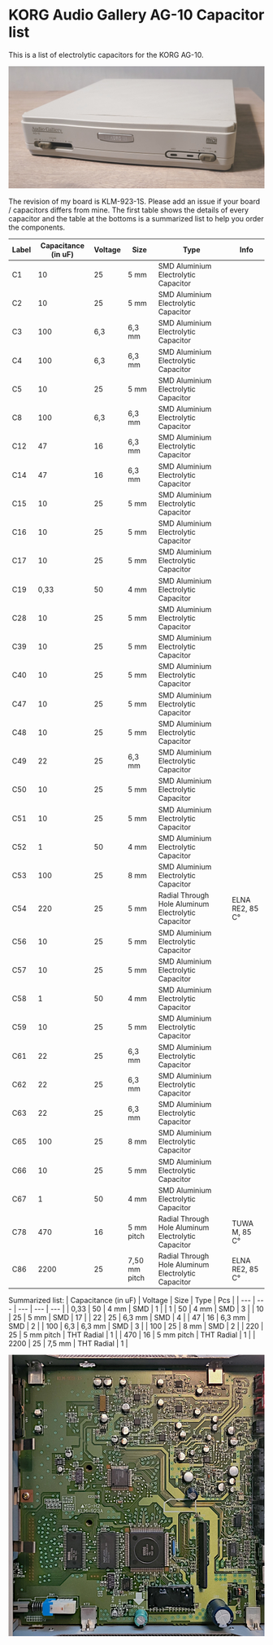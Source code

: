 # KORG Audio Gallery AG-10 Capacitor list
This is a list of electrolytic capacitors for the KORG AG-10.

![alt text](https://github.com/BDelectrics/KORG-Audio-Gallery-AG-10-Capacitor-list/blob/main/Images/AG10ov.jpg)

The revision of my board is KLM-923-1S. Please add an issue if your board / capacitors differs from mine.
The first table shows the details of every capacitor and the table at the bottoms is a summarized list to help you order the components.

| Label | Capacitance (in uF) | Voltage | Size | Type | Info | 
| --- | --- | --- | --- | --- | --- |
| C1 | 10 | 25 | 5 mm | SMD Aluminium Electrolytic Capacitor |  | 
| C2 | 10 | 25 | 5 mm | SMD Aluminium Electrolytic Capacitor |  | 
| C3 | 100 | 6,3 | 6,3 mm | SMD Aluminium Electrolytic Capacitor |  | 
| C4 | 100 | 6,3 | 6,3 mm | SMD Aluminium Electrolytic Capacitor |  | 
| C5 | 10 | 25 | 5 mm | SMD Aluminium Electrolytic Capacitor |  | 
| C8 | 100 | 6,3 | 6,3 mm | SMD Aluminium Electrolytic Capacitor |  | 
| C12 | 47 | 16 | 6,3 mm | SMD Aluminium Electrolytic Capacitor |  | 
| C14 | 47 | 16 | 6,3 mm | SMD Aluminium Electrolytic Capacitor |  | 
| C15 | 10 | 25 | 5 mm | SMD Aluminium Electrolytic Capacitor |  | 
| C16 | 10 | 25 | 5 mm | SMD Aluminium Electrolytic Capacitor |  | 
| C17 | 10 | 25 | 5 mm | SMD Aluminium Electrolytic Capacitor |  | 
| C19 | 0,33 | 50 | 4 mm | SMD Aluminium Electrolytic Capacitor |  | 
| C28 | 10 | 25 | 5 mm | SMD Aluminium Electrolytic Capacitor |  | 
| C39 | 10 | 25 | 5 mm | SMD Aluminium Electrolytic Capacitor |  | 
| C40 | 10 | 25 | 5 mm | SMD Aluminium Electrolytic Capacitor |  | 
| C47 | 10 | 25 | 5 mm | SMD Aluminium Electrolytic Capacitor |  | 
| C48 | 10 | 25 | 5 mm | SMD Aluminium Electrolytic Capacitor |  | 
| C49 | 22 | 25 | 6,3 mm | SMD Aluminium Electrolytic Capacitor |  | 
| C50 | 10 | 25 | 5 mm | SMD Aluminium Electrolytic Capacitor |  | 
| C51 | 10 | 25 | 5 mm | SMD Aluminium Electrolytic Capacitor |  | 
| C52 | 1 | 50 | 4 mm | SMD Aluminium Electrolytic Capacitor |  | 
| C53 | 100 | 25 | 8 mm | SMD Aluminium Electrolytic Capacitor |  | 
| C54 | 220 | 25 | 5 mm | Radial Through Hole Aluminum Electrolytic Capacitor | ELNA RE2, 85 C° | 
| C56 | 10 | 25 | 5 mm | SMD Aluminium Electrolytic Capacitor |  | 
| C57 | 10 | 25 | 5 mm | SMD Aluminium Electrolytic Capacitor |  | 
| C58 | 1 | 50 | 4 mm | SMD Aluminium Electrolytic Capacitor |  | 
| C59 | 10 | 25 | 5 mm | SMD Aluminium Electrolytic Capacitor |  | 
| C61 | 22 | 25 | 6,3 mm | SMD Aluminium Electrolytic Capacitor |  | 
| C62 | 22 | 25 | 6,3 mm | SMD Aluminium Electrolytic Capacitor |  | 
| C63 | 22 | 25 | 6,3 mm | SMD Aluminium Electrolytic Capacitor |  | 
| C65 | 100 | 25 | 8 mm | SMD Aluminium Electrolytic Capacitor |  | 
| C66 | 10 | 25 | 5 mm | SMD Aluminium Electrolytic Capacitor |  | 
| C67 | 1 | 50 | 4 mm | SMD Aluminium Electrolytic Capacitor |  | 
| C78 | 470 | 16 | 5 mm pitch | Radial Through Hole Aluminum Electrolytic Capacitor | TUWA M, 85 C° | 
| C86 | 2200 | 25 | 7,50 mm pitch | Radial Through Hole Aluminum Electrolytic Capacitor | ELNA RE2, 85 C° | 

Summarized list:
| Capacitance (in uF) | Voltage | Size | Type | Pcs | 
| --- | --- | --- | --- | --- |
| 0,33 | 50 | 4 mm | SMD | 1 | 
| 1 | 50 | 4 mm | SMD | 3 | 
| 10 | 25 | 5 mm | SMD | 17 | 
| 22 | 25 | 6,3 mm | SMD | 4 | 
| 47 | 16 | 6,3 mm | SMD | 2 | 
| 100 | 6,3 | 6,3 mm | SMD | 3 | 
| 100 | 25 | 8 mm | SMD | 2 | 
| 220 | 25 | 5 mm pitch | THT Radial | 1 | 
| 470 | 16 | 5 mm pitch | THT Radial | 1 | 
| 2200 | 25 | 7,5 mm | THT Radial | 1 | 

![alt text](https://github.com/BDelectrics/KORG-Audio-Gallery-AG-10-Capacitor-list/blob/main/Images/AG10.jpg)
